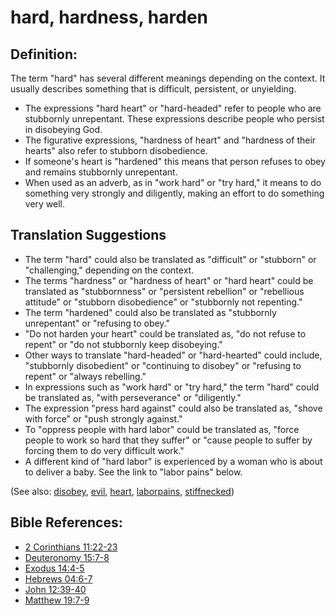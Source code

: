 # hard, hardness, harden #

## Definition: ##

The term "hard" has several different meanings depending on the context. It usually describes something that is difficult, persistent, or unyielding.

* The expressions "hard heart" or "hard-headed" refer to people who are stubbornly unrepentant. These expressions describe people who persist in disobeying God.
* The figurative expressions, "hardness of heart" and "hardness of their hearts" also refer to stubborn disobedience.
* If someone's heart is "hardened" this means that person refuses to obey and remains stubbornly unrepentant.
* When used as an adverb, as in "work hard" or "try hard," it means to do something very strongly and diligently, making an effort to do something very well.

## Translation Suggestions ##

* The term "hard" could also be translated as "difficult" or "stubborn" or "challenging," depending on the context.
* The terms "hardness" or "hardness of heart" or "hard heart" could be translated as "stubbornness" or "persistent rebellion" or "rebellious attitude" or "stubborn disobedience" or "stubbornly not repenting."
* The term "hardened" could also be translated as "stubbornly unrepentant" or "refusing to obey."
* "Do not harden your heart" could be translated as, "do not refuse to repent" or "do not stubbornly keep disobeying."
* Other ways to translate "hard-headed" or "hard-hearted" could include, "stubbornly disobedient" or "continuing to disobey" or "refusing to repent" or "always rebelling."
* In expressions such as "work hard" or "try hard," the term "hard" could be translated as, "with perseverance" or "diligently."
* The expression "press hard against" could also be translated as, "shove with force" or "push strongly against."
* To "oppress people with hard labor" could be translated as, "force people to work so hard that they suffer" or "cause people to suffer by forcing them to do very difficult work."
* A different kind of "hard labor" is experienced by a woman who is about to deliver a baby. See the link to "labor pains" below.

(See also:  [disobey](../other/disobey.md), [evil](../kt/evil.md), [heart](../other/heart.md), [laborpains](../other/laborpains.md), [stiffnecked](../other/stiffnecked.md))

## Bible References: ##

* [2 Corinthians 11:22-23](https://door43.org/en/bible/notes/2co/11/22)
* [Deuteronomy 15:7-8](https://door43.org/en/bible/notes/deu/15/07)
* [Exodus 14:4-5](https://door43.org/en/bible/notes/exo/14/04)
* [Hebrews 04:6-7](https://door43.org/en/bible/notes/heb/04/06)
* [John 12:39-40](https://door43.org/en/bible/notes/jhn/12/39)
* [Matthew 19:7-9](https://door43.org/en/bible/notes/mat/19/07)

